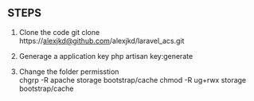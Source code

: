 ## STEPS

1. Clone the code
    git clone https://alexjkd@github.com/alexjkd/laravel_acs.git

2. Generage a application key
    php artisan key:generate
    
3. Change the folder permisstion  
    chgrp -R apache storage bootstrap/cache
    chmod -R ug+rwx storage bootstrap/cache


